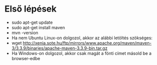 # Első lépések

- sudo apt-get update
- sudo apt-get install maven
- mvn -version
- Ha nem Ubuntu Linux-on dolgozol, akkor az alábbi letöltés szökséges:
- wget http://xenia.sote.hu/ftp/mirrors/www.apache.org/maven/maven-3/3.3.9/binaries/apache-maven-3.3.9-bin.tar.gz
- Ha Windows-on dolgozol, akkor csak magát a fönti címet másold be a browser-edbe
